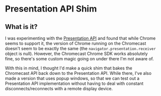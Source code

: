 # Presentation API Shim

## What is it?

I was experimenting with the [Presentation API](https://w3c.github.io/presentation-api/) and
found that while Chrome seems to support it, the version of Chrome running
on the Chromecast doesn't seem to be exactly the same (the `navigator.presentation.receiver` object is null). However, the Chromecast Chrome SDK works absolutely fine, so there's some custom magic going on under there I'm not aware of.

With this in mind, I thought I'd make a quick shim that bakes the 
Chromecast API back down to the Presentation API. While there, I've also
made a version that uses popup windows, so that we can test out a
Presentation API implementation without having to deal with constant
disconnects/reconnects with a remote display device.